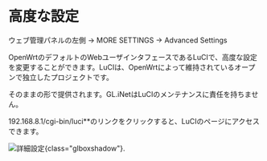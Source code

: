 # 高度な設定

ウェブ管理パネルの左側 -> MORE SETTINGS -> Advanced Settings

OpenWrtのデフォルトのWebユーザインタフェースであるLuCIで、高度な設定を変更することができます。LuCIは、OpenWrtによって維持されているオープンで独立したプロジェクトです。

そのままの形で提供されます。GL.iNetはLuCIのメンテナンスに責任を持ちません。

192.168.8.1/cgi-bin/luci**のリンクをクリックすると、LuCIのページにアクセスできます。

![詳細設定](https://static.gl-inet.com/docs/en/4/tutorials/advanced_settings/advanced_settings.png){class="glboxshadow"}.